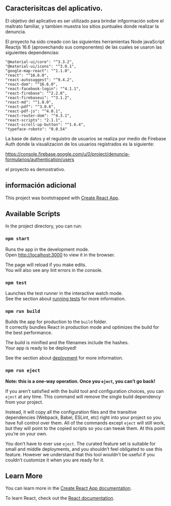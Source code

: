 ## Caracterisitcas del aplicativo.

El objetivo del aplicativo es ser utilizado para brindar infgormación sobre el maltrato familiar, y tambien muestra los sitios puntuales donde realizar la denuncia.

El proyecto ha sido creado con las siguientes herramientas
Node
javaScript
Reactjs 16.6 (aprovechando sus componentes)
de las cuales se usaron las siguientes dependencias:

    "@material-ui/core": "^3.3.2",
    "@material-ui/icons": "^3.0.1",
    "google-map-react": "^1.1.0",
    "react": "^16.6.0",
    "react-autosuggest": "^9.4.2",
    "react-dom": "^16.6.0",
    "react-facebook-login": "^4.1.1",
    "react-firebase": "^2.2.8",
    "react-firebaseui": "^3.1.2",
    "react-md": "^1.8.0",
    "react-pdf": "^3.0.6",
    "react-pdf-js": "^4.0.1",
    "react-router-dom": "^4.3.1",
    "react-scripts": "2.1.1",
    "react-scroll-up-button": "^1.6.4",
    "typeface-roboto": "0.0.54"
    
 La base de datos y el reguistro de usuarios se realiza por medio de Firebase Auth
 donde la visualizacion de los usuarios registrados es la siguiente:
 
 https://console.firebase.google.com/u/0/project/denuncia-formularios/authentication/users
 
 el proyecto es demostrativo.


## información adicional

This project was bootstrapped with [Create React App](https://github.com/facebook/create-react-app).

## Available Scripts

In the project directory, you can run:

### `npm start`

Runs the app in the development mode.<br>
Open [http://localhost:3000](http://localhost:3000) to view it in the browser.

The page will reload if you make edits.<br>
You will also see any lint errors in the console.

### `npm test`

Launches the test runner in the interactive watch mode.<br>
See the section about [running tests](https://facebook.github.io/create-react-app/docs/running-tests) for more information.

### `npm run build`

Builds the app for production to the `build` folder.<br>
It correctly bundles React in production mode and optimizes the build for the best performance.

The build is minified and the filenames include the hashes.<br>
Your app is ready to be deployed!

See the section about [deployment](https://facebook.github.io/create-react-app/docs/deployment) for more information.

### `npm run eject`

**Note: this is a one-way operation. Once you `eject`, you can’t go back!**

If you aren’t satisfied with the build tool and configuration choices, you can `eject` at any time. This command will remove the single build dependency from your project.

Instead, it will copy all the configuration files and the transitive dependencies (Webpack, Babel, ESLint, etc) right into your project so you have full control over them. All of the commands except `eject` will still work, but they will point to the copied scripts so you can tweak them. At this point you’re on your own.

You don’t have to ever use `eject`. The curated feature set is suitable for small and middle deployments, and you shouldn’t feel obligated to use this feature. However we understand that this tool wouldn’t be useful if you couldn’t customize it when you are ready for it.

## Learn More

You can learn more in the [Create React App documentation](https://facebook.github.io/create-react-app/docs/getting-started).

To learn React, check out the [React documentation](https://reactjs.org/).

